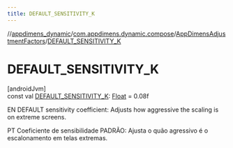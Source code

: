 ```yaml
---
title: DEFAULT_SENSITIVITY_K
---
```

//[appdimens_dynamic](../../../index.html)/[com.appdimens.dynamic.compose](../index.html)/[AppDimensAdjustmentFactors](index.html)/[DEFAULT_SENSITIVITY_K](-d-e-f-a-u-l-t_-s-e-n-s-i-t-i-v-i-t-y_-k.html)



# DEFAULT_SENSITIVITY_K



[androidJvm]\
const val [DEFAULT_SENSITIVITY_K](-d-e-f-a-u-l-t_-s-e-n-s-i-t-i-v-i-t-y_-k.html): [Float](https://kotlinlang.org/api/core/kotlin-stdlib/kotlin/-float/index.html) = 0.08f



EN DEFAULT sensitivity coefficient: Adjusts how aggressive the scaling is on extreme screens.



PT Coeficiente de sensibilidade PADRÃO: Ajusta o quão agressivo é o escalonamento em telas extremas.



